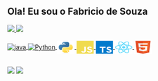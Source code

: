 ## Ola! Eu sou o Fabricio de Souza  

 <div>
  <a href="https://github.com/fabriciosouza21/">
  <img height="180em" src="https://github-readme-stats.vercel.app/api?username=fabriciosouza21&show_icons=true&theme=dracula&include_all_commits=true&count_private=true"/>
  <img height="180em" src="https://github-readme-stats.vercel.app/api/top-langs/?username=fabriciosouza21&layout=compact&langs_count=7&theme=dracula"/>
</div>
<div style="display: inline_block"><br>
   <img align="center" alt="java" height="30" width="40"src="https://img.icons8.com/color/48/000000/java-coffee-cup-logo--v1.png"/>
   <img align="center" alt="Python" height="30" width="40" src="https://www.vectorlogo.zone/logos/springio/springio-ar21.svg">
   <img align="center" alt="Python" height="30" width="40" src="https://raw.githubusercontent.com/devicons/devicon/master/icons/python/python-original.svg">
  <img align="center" alt="Js" height="30" width="40" src="https://raw.githubusercontent.com/devicons/devicon/master/icons/javascript/javascript-plain.svg">
  <img align="center" alt="-Ts" height="30" width="40" src="https://raw.githubusercontent.com/devicons/devicon/master/icons/typescript/typescript-plain.svg">
  <img align="center" alt="React" height="30" width="40" src="https://raw.githubusercontent.com/devicons/devicon/master/icons/react/react-original.svg">
  <img align="center" alt="HTML" height="30" width="40" src="https://raw.githubusercontent.com/devicons/devicon/master/icons/html5/html5-original.svg">


</div>
  
  ##
 
<div> 

  <a href = "mailto:fabriciosouza21"><img src="https://img.shields.io/badge/-Gmail-%23333?style=for-the-badge&logo=gmail&logoColor=white" target="_blank"></a>
  <a href="https://www.linkedin.com/in/fabricio-souza-771b321bb/" target="_blank"><img src="https://img.shields.io/badge/-LinkedIn-%230077B5?style=for-the-badge&logo=linkedin&logoColor=white" target="_blank"></a> 
 
 
</div>

